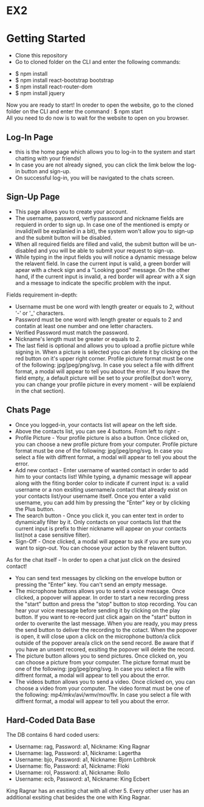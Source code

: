 # EX2



# Getting Started

* Clone this repository
* Go to cloned folder on the CLI and enter the following commands:
- $ npm install
- $ npm install react-bootstrap bootstrap
- $ npm install react-router-dom
- $ npm install jquery

Now you are ready to start!
In oreder to open the website, go to the cloned folder on the CLI and enter the command :
$ npm start
<br>
All you need to do now is to wait for the website to open on you browser.

## Log-In Page

* this is the home page which allows you to log-in to the system and start chatting with your friends!
* In case you are not already signed, you can click the limk below the log-in button and sign-up.
* On successful log-in, you will be navigated to the chats screen.

## Sign-Up Page

* This page allows you to create your account.
* The username, password, verfiy password and nickname fields are requierd in order to sign up. In case one of the mentioned is empty or invalid(will be explanied in a bit), the system won't allow you to sign-up and the submit button will be disabled.
* When all required fields are filled and valid, the submit button will be un-disabled and you will be able to submit your request to sign-up.
* While typing in the input fields you will notice a dynamic message below the relavent field. In case the current input is valid, a green border will apear with a check sign and a "Looking good" message. On the other hand, if the current input is invalid, a red border will aprear with a X sign and a message to indicate the specific problem with the input.

Fields requirement in-depth:
- Username must be one word with length greater or equals to 2, without '-' or '_' characters.
- Password must be one word with length greater or equals to 2 and contatin at least one number and one letter characters.
- Verified Password must match the password.
- Nickname's length must be greater or equals to 2.
- The last field is optional and allows you to upload a proflie picture while signing in.
When a picture is selected you can delete it by clicking on the red button on it's upper right corner.
Profile picture format must be one of the following: jpg/jpeg/png/svg. 
In case you select a file with diffrent format, a modal will appear to tell you about the error.
If you leave the field empty, a default picture will be set to your profile(but don't worry, you can change your profile picture in every moment - will be explaiend in the chat section).

## Chats Page

* Once you logged-in, your contacts list will apear on the left side.
* Above the contacts list, you can see 4 buttons. From left to right -
* Profile Picture - Your profile picture is also a button. Once clicked on, you can choose a new profile picture from your computer. Profile picture format must be one of the following: jpg/jpeg/png/svg. 
In case you select a file with diffrent format, a modal will appear to tell you about the error.
* Add new contact - Enter username of wanted contact in order to add him to your contacts list! While typing, a dynamic message will appear along with the fiting border color to indicate if current input is: a valid username or a non exsiting username/a contact that already exist on your contacts list/your username itself.
Once you enter a valid username, you can add him by pressing the "Enter" key or by clicking the Plus button.
* The search button - Once you click it, you can enter text in order to dynamically filter by it. Only contacts on your contacts list that the current input is prefix to thier nickname will appear on your contacts list(not a case sensitive filter).
* Sign-Off - Once clicked, a modal will appear to ask if you are sure you want to sign-out. You can choose your action by the relavent button.

As for the chat itself - In order to open a chat just click on the desired contact!
* You can send text messages by clicking on the envelope button or pressing the "Enter" key. You can't send an empty message.
* The microphone buttons allows you to send a voice message. Once clicked, a popover will appear. In order to start a new recording press the "start" button and press the "stop" button to stop recording. You can hear your voice message before sending it by clicking on the play button. If you want to re-record just click again on the "start" button in order to overwrite the last message. When you are ready, you may press the send button to deliver the recording to the cotact.
When the popover is open, it will close upon a click on the microphone button/a click outside of the popover area/a click on the send record. Be aware that if you have an unsent recored, exsiting the popover will delete the record.
* The picture button allows you to send pictures. Once clicked on, you can choose a picture from your computer. The picture format must be one of the following: jpg/jpeg/png/svg. 
In case you select a file with diffrent format, a modal will appear to tell you about the error.
* The videos button allows you to send a video. Once clicked on, you can choose a video from your computer. The video format must be one of the following: mp4/mkv/avi/wmv/mov/flv. 
In case you select a file with diffrent format, a modal will appear to tell you about the error.

## Hard-Coded Data Base

The DB contains 6 hard coded users:
* Username: rag, Password: a1, Nickname: King Ragnar
* Username: lag, Password: a1, Nickname: Lagertha
* Username: bjo, Password: a1, Nickname: Bjorn Lothbrok
* Username: flo, Password: a1, Nickname: Floki
* Username: rol, Password: a1, Nickname: Rollo
* Username: ecb, Password: a1, Nickname: King Ecbert

King Ragnar has an exsiting chat with all other 5.
Every other user has an additional exsiting chat besides the one with King Ragnar.
